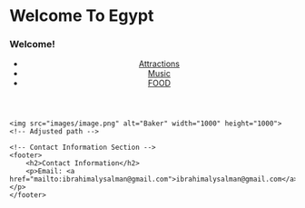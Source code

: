 <!DOCTYPE html>
<html lang="en">
<head>
    <meta charset="UTF-8">
    <meta name="viewport" content="width=device-width, initial-scale=1.0">
    <link rel="stylesheet" href="style.css">
    <title>Home page</title>
</head>
<body id="Frontpage">
    <h1>Welcome To Egypt</h1>
    <h3>Welcome!</h3>
    <header>    
        <nav><ul>
            <li>
                <a href="attractions.html">Attractions </a>
            </li>
            <li>
                <a href="music.html">Music </a>
            </li>
            <li>
                <a href="food.html">FOOD</a>
            </li>
        </ul></nav>
    </header>

    <img src="images/image.png" alt="Baker" width="1000" height="1000"> <!-- Adjusted path -->

    <!-- Contact Information Section -->
    <footer>
        <h2>Contact Information</h2>
        <p>Email: <a href="mailto:ibrahimalysalman@gmail.com">ibrahimalysalman@gmail.com</a></p>
    </footer>
</body>
</html>
